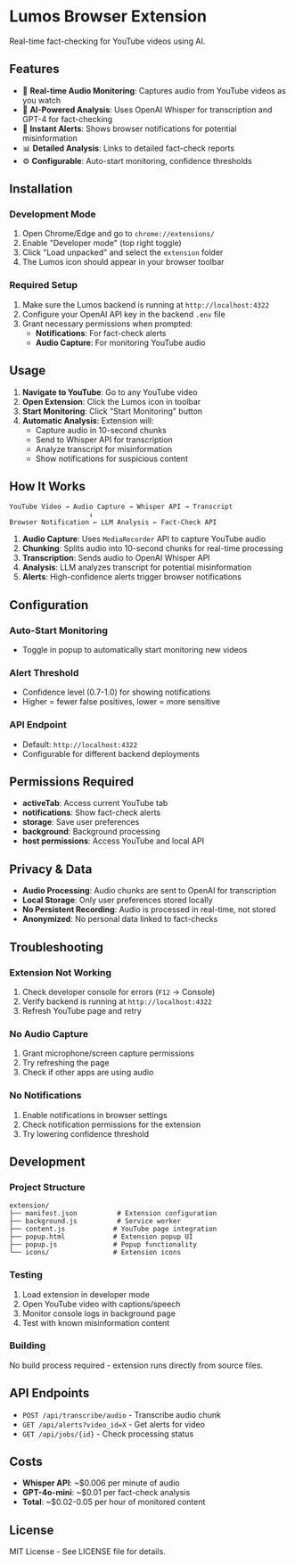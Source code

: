 # Lumos Browser Extension

Real-time fact-checking for YouTube videos using AI.

## Features

- 🎤 **Real-time Audio Monitoring**: Captures audio from YouTube videos as you watch
- 🤖 **AI-Powered Analysis**: Uses OpenAI Whisper for transcription and GPT-4 for fact-checking
- 🚨 **Instant Alerts**: Shows browser notifications for potential misinformation
- 📊 **Detailed Analysis**: Links to detailed fact-check reports
- ⚙️ **Configurable**: Auto-start monitoring, confidence thresholds

## Installation

### Development Mode

1. Open Chrome/Edge and go to `chrome://extensions/`
2. Enable "Developer mode" (top right toggle)
3. Click "Load unpacked" and select the `extension` folder
4. The Lumos icon should appear in your browser toolbar

### Required Setup

1. Make sure the Lumos backend is running at `http://localhost:4322`
2. Configure your OpenAI API key in the backend `.env` file
3. Grant necessary permissions when prompted:
   - **Notifications**: For fact-check alerts
   - **Audio Capture**: For monitoring YouTube audio

## Usage

1. **Navigate to YouTube**: Go to any YouTube video
2. **Open Extension**: Click the Lumos icon in toolbar
3. **Start Monitoring**: Click "Start Monitoring" button
4. **Automatic Analysis**: Extension will:
   - Capture audio in 10-second chunks
   - Send to Whisper API for transcription
   - Analyze transcript for misinformation
   - Show notifications for suspicious content

## How It Works

```
YouTube Video → Audio Capture → Whisper API → Transcript
                    ↓
Browser Notification ← LLM Analysis ← Fact-Check API
```

1. **Audio Capture**: Uses `MediaRecorder` API to capture YouTube audio
2. **Chunking**: Splits audio into 10-second chunks for real-time processing
3. **Transcription**: Sends audio to OpenAI Whisper API
4. **Analysis**: LLM analyzes transcript for potential misinformation
5. **Alerts**: High-confidence alerts trigger browser notifications

## Configuration

### Auto-Start Monitoring
- Toggle in popup to automatically start monitoring new videos

### Alert Threshold
- Confidence level (0.7-1.0) for showing notifications
- Higher = fewer false positives, lower = more sensitive

### API Endpoint
- Default: `http://localhost:4322`
- Configurable for different backend deployments

## Permissions Required

- **activeTab**: Access current YouTube tab
- **notifications**: Show fact-check alerts
- **storage**: Save user preferences
- **background**: Background processing
- **host permissions**: Access YouTube and local API

## Privacy & Data

- **Audio Processing**: Audio chunks are sent to OpenAI for transcription
- **Local Storage**: Only user preferences stored locally
- **No Persistent Recording**: Audio is processed in real-time, not stored
- **Anonymized**: No personal data linked to fact-checks

## Troubleshooting

### Extension Not Working
1. Check developer console for errors (`F12` → Console)
2. Verify backend is running at `http://localhost:4322`
3. Refresh YouTube page and retry

### No Audio Capture
1. Grant microphone/screen capture permissions
2. Try refreshing the page
3. Check if other apps are using audio

### No Notifications
1. Enable notifications in browser settings
2. Check notification permissions for the extension
3. Try lowering confidence threshold

## Development

### Project Structure
```
extension/
├── manifest.json          # Extension configuration
├── background.js          # Service worker
├── content.js            # YouTube page integration
├── popup.html            # Extension popup UI
├── popup.js              # Popup functionality
└── icons/                # Extension icons
```

### Testing
1. Load extension in developer mode
2. Open YouTube video with captions/speech
3. Monitor console logs in background page
4. Test with known misinformation content

### Building
No build process required - extension runs directly from source files.

## API Endpoints

- `POST /api/transcribe/audio` - Transcribe audio chunk
- `GET /api/alerts?video_id=X` - Get alerts for video
- `GET /api/jobs/{id}` - Check processing status

## Costs

- **Whisper API**: ~$0.006 per minute of audio
- **GPT-4o-mini**: ~$0.01 per fact-check analysis
- **Total**: ~$0.02-0.05 per hour of monitored content

## License

MIT License - See LICENSE file for details.


